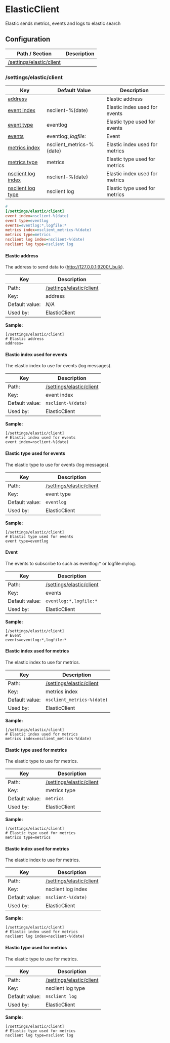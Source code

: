 # ElasticClient

Elastic sends metrics, events and logs to elastic search






## Configuration



| Path / Section                | Description |
|-------------------------------|-------------|
| [/settings/elastic/client](#) |             |



### /settings/elastic/client <a id="/settings/elastic/client"/>






| Key                                                   | Default Value            | Description                    |
|-------------------------------------------------------|--------------------------|--------------------------------|
| [address](#elastic-address)                           |                          | Elastic address                |
| [event index](#elastic-index-used-for-events)         | nsclient-%(date)         | Elastic index used for events  |
| [event type](#elastic-type-used-for-events)           | eventlog                 | Elastic type used for events   |
| [events](#event)                                      | eventlog:*,logfile:*     | Event                          |
| [metrics index](#elastic-index-used-for-metrics)      | nsclient_metrics-%(date) | Elastic index used for metrics |
| [metrics type](#elastic-type-used-for-metrics)        | metrics                  | Elastic type used for metrics  |
| [nsclient log index](#elastic-index-used-for-metrics) | nsclient-%(date)         | Elastic index used for metrics |
| [nsclient log type](#elastic-type-used-for-metrics)   | nsclient log             | Elastic type used for metrics  |



```ini
# 
[/settings/elastic/client]
event index=nsclient-%(date)
event type=eventlog
events=eventlog:*,logfile:*
metrics index=nsclient_metrics-%(date)
metrics type=metrics
nsclient log index=nsclient-%(date)
nsclient log type=nsclient log

```





#### Elastic address <a id="/settings/elastic/client/address"></a>

The address to send data to (http://127.0.0.1:9200/_bulk).






| Key            | Description                                           |
|----------------|-------------------------------------------------------|
| Path:          | [/settings/elastic/client](#/settings/elastic/client) |
| Key:           | address                                               |
| Default value: | _N/A_                                                 |
| Used by:       | ElasticClient                                         |


**Sample:**

```
[/settings/elastic/client]
# Elastic address
address=
```



#### Elastic index used for events <a id="/settings/elastic/client/event index"></a>

The elastic index to use for events (log messages).





| Key            | Description                                           |
|----------------|-------------------------------------------------------|
| Path:          | [/settings/elastic/client](#/settings/elastic/client) |
| Key:           | event index                                           |
| Default value: | `nsclient-%(date)`                                    |
| Used by:       | ElasticClient                                         |


**Sample:**

```
[/settings/elastic/client]
# Elastic index used for events
event index=nsclient-%(date)
```



#### Elastic type used for events <a id="/settings/elastic/client/event type"></a>

The elastic type to use for events (log messages).





| Key            | Description                                           |
|----------------|-------------------------------------------------------|
| Path:          | [/settings/elastic/client](#/settings/elastic/client) |
| Key:           | event type                                            |
| Default value: | `eventlog`                                            |
| Used by:       | ElasticClient                                         |


**Sample:**

```
[/settings/elastic/client]
# Elastic type used for events
event type=eventlog
```



#### Event <a id="/settings/elastic/client/events"></a>

The events to subscribe to such as eventlog:* or logfile:mylog.





| Key            | Description                                           |
|----------------|-------------------------------------------------------|
| Path:          | [/settings/elastic/client](#/settings/elastic/client) |
| Key:           | events                                                |
| Default value: | `eventlog:*,logfile:*`                                |
| Used by:       | ElasticClient                                         |


**Sample:**

```
[/settings/elastic/client]
# Event
events=eventlog:*,logfile:*
```



#### Elastic index used for metrics <a id="/settings/elastic/client/metrics index"></a>

The elastic index to use for metrics.





| Key            | Description                                           |
|----------------|-------------------------------------------------------|
| Path:          | [/settings/elastic/client](#/settings/elastic/client) |
| Key:           | metrics index                                         |
| Default value: | `nsclient_metrics-%(date)`                            |
| Used by:       | ElasticClient                                         |


**Sample:**

```
[/settings/elastic/client]
# Elastic index used for metrics
metrics index=nsclient_metrics-%(date)
```



#### Elastic type used for metrics <a id="/settings/elastic/client/metrics type"></a>

The elastic type to use for metrics.





| Key            | Description                                           |
|----------------|-------------------------------------------------------|
| Path:          | [/settings/elastic/client](#/settings/elastic/client) |
| Key:           | metrics type                                          |
| Default value: | `metrics`                                             |
| Used by:       | ElasticClient                                         |


**Sample:**

```
[/settings/elastic/client]
# Elastic type used for metrics
metrics type=metrics
```



#### Elastic index used for metrics <a id="/settings/elastic/client/nsclient log index"></a>

The elastic index to use for metrics.





| Key            | Description                                           |
|----------------|-------------------------------------------------------|
| Path:          | [/settings/elastic/client](#/settings/elastic/client) |
| Key:           | nsclient log index                                    |
| Default value: | `nsclient-%(date)`                                    |
| Used by:       | ElasticClient                                         |


**Sample:**

```
[/settings/elastic/client]
# Elastic index used for metrics
nsclient log index=nsclient-%(date)
```



#### Elastic type used for metrics <a id="/settings/elastic/client/nsclient log type"></a>

The elastic type to use for metrics.





| Key            | Description                                           |
|----------------|-------------------------------------------------------|
| Path:          | [/settings/elastic/client](#/settings/elastic/client) |
| Key:           | nsclient log type                                     |
| Default value: | `nsclient log`                                        |
| Used by:       | ElasticClient                                         |


**Sample:**

```
[/settings/elastic/client]
# Elastic type used for metrics
nsclient log type=nsclient log
```


